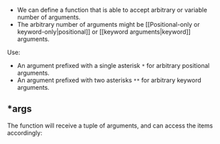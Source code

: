 - We can define a function that is able to accept arbitrary or variable number of arguments.
- The arbitrary number of arguments might be [[Positional-only or keyword-only|positional]] or [[keyword arguments|keyword]] arguments.

Use: 

- An argument prefixed with a single asterisk `*` for arbitrary positional arguments.
- An argument prefixed with two asterisks `**` for arbitrary keyword arguments.

## \*args

The function will receive a tuple of arguments, and can access the items accordingly:


